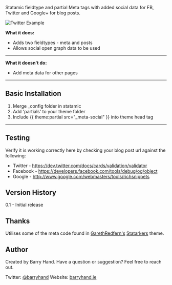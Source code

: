 Statamic fieldtype and partial Meta tags with added social data for FB, Twitter and Google+ for blog posts.

![Twitter Example](http://www.barryhand.ie/assets/img/blog/git.png)

**What it does:**

* Adds two fieldtypes - meta and posts
* Allows social open graph data to be used

---

**What it doesn't do:**
* Add meta data for other pages

---

## Basic Installation
1. Merge _config folder in statamic
2. Add 'partials' to your theme folder
3. Include {{ theme:partial src="_meta-social" }} into theme head tag

---

## Testing
Verify it is working correctly here by checking your blog post url against the following:
* Twitter - https://dev.twitter.com/docs/cards/validation/validator
* Facebook - https://developers.facebook.com/tools/debug/og/object
* Google - http://www.google.com/webmasters/tools/richsnippets


## Version History
0.1 - Initial release

## Thanks
Utilises some of the meta code found in [GarethRedfern's](https://github.com/garethredfern) [Statarkers](https://github.com/statamicthemes/statarkers-theme) theme.

## Author
Created by Barry Hand. Have a question or suggestion? Feel free to reach out.

Twitter: [@barryhand](http://twitter.com/barryhand/)
Website: [barryhand.ie](http://www.barryhand.ie)